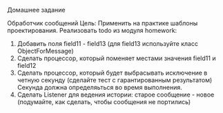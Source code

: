 Домашнее задание

Обработчик сообщений
Цель: Применить на практике шаблоны проектирования.
Реализовать todo из модуля homework:
1. Добавить поля field11 - field13 (для field13 используйте класс ObjectForMessage)
2. Сделать процессор, который поменяет местами значения field11 и field12
3. Сделать процессор, который будет выбрасывать исключение в четную секунду (сделайте тест с гарантированным результатом)
   Секунда должна определяьться во время выполнения.
4. Сделать Listener для ведения истории: старое сообщение - новое (подумайте, как сделать, чтобы сообщения не портились)